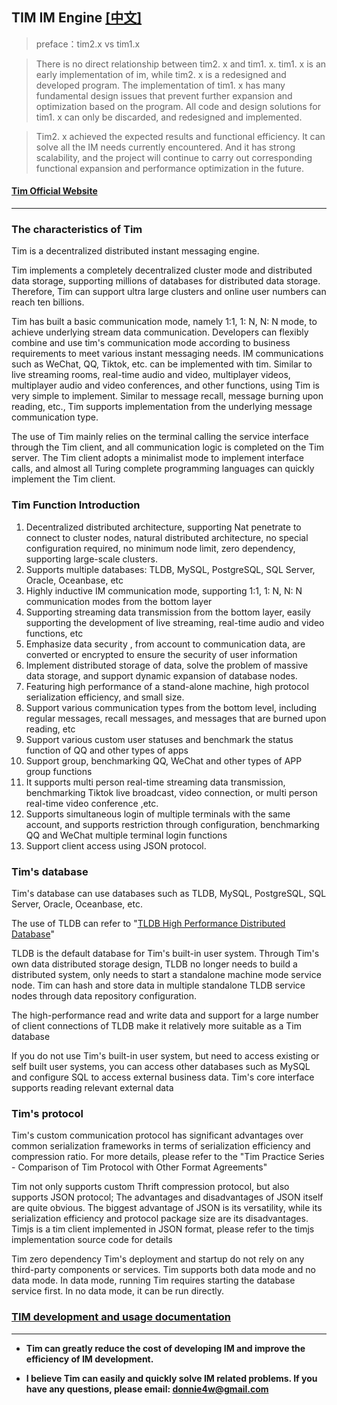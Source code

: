 ## TIM   IM Engine    [[中文]](https://github.com/donnie4w/tim/blob/main/README_zh.md "[中文]")

> preface：tim2.x  vs  tim1.x

> There is no direct relationship between tim2. x and tim1. x. tim1. x is an early implementation of im, while tim2. x is a redesigned and developed program. The implementation of tim1. x has many fundamental design issues that prevent further expansion and optimization based on the program. All code and design solutions for tim1. x can only be discarded, and redesigned and implemented.

> Tim2. x achieved the expected results and functional efficiency. It can solve all the IM needs currently encountered. And it has strong scalability, and the project will continue to carry out corresponding functional expansion and performance optimization in the future.

#### [Tim Official Website](https://tlnet.top/timen "Tim Official Website")

------------

### The characteristics of Tim

Tim is a decentralized distributed instant messaging engine.

Tim implements a completely decentralized cluster mode and distributed data storage, supporting millions of databases for distributed data storage. Therefore, Tim can support ultra large clusters and online user numbers can reach ten billions.

Tim has built a basic communication mode, namely 1:1, 1: N, N: N mode, to achieve underlying stream data communication. Developers can flexibly combine and use tim's communication mode according to business requirements to meet various instant messaging needs. IM communications such as WeChat, QQ, Tiktok, etc. can be implemented with tim. Similar to live streaming rooms, real-time audio and video, multiplayer videos, multiplayer audio and video conferences, and other functions, using Tim is very simple to implement. Similar to message recall, message burning upon reading, etc., Tim supports implementation from the underlying message communication type.

The use of Tim mainly relies on the terminal calling the service interface through the Tim client, and all communication logic is completed on the Tim server. The Tim client adopts a minimalist mode to implement interface calls, and almost all Turing complete programming languages can quickly implement the Tim client.



### Tim Function Introduction

1. Decentralized distributed architecture, supporting Nat penetrate to connect to cluster nodes, natural distributed architecture, no special configuration required, no minimum node limit, zero dependency, supporting large-scale clusters.
2. Supports multiple databases: TLDB, MySQL, PostgreSQL, SQL Server, Oracle, Oceanbase, etc
3. Highly inductive IM communication mode, supporting 1:1, 1: N, N: N communication modes from the bottom layer
4. Supporting streaming data transmission from the bottom layer, easily supporting the development of live streaming, real-time audio and video functions, etc
5. Emphasize data security , from account to communication data, are converted or encrypted to ensure the security of user information
6. Implement distributed storage of data, solve the problem of massive data storage, and support dynamic expansion of database nodes.
7. Featuring high performance of a stand-alone machine, high protocol serialization efficiency, and small size.
8. Support various communication types from the bottom level, including regular messages, recall messages, and messages that are burned upon reading, etc
9. Support various custom user statuses and benchmark the status function of QQ and other types of apps
10. Support group, benchmarking QQ, WeChat and other types of APP group functions
11. It supports multi person real-time streaming data transmission, benchmarking Tiktok live broadcast, video connection, or multi person real-time video conference ,etc.
12. Supports simultaneous login of multiple terminals with the same account, and supports restriction through configuration, benchmarking QQ and WeChat multiple terminal login functions
13. Support client access using JSON protocol.


### Tim's database

Tim's database can use databases such as TLDB, MySQL, PostgreSQL, SQL Server, Oracle, Oceanbase, etc.

The use of TLDB can refer to "[TLDB High Performance Distributed Database](https://tlnet.top/tldben "TLDB High Performance Distributed Database")"

TLDB is the default database for Tim's built-in user system. Through Tim's own data distributed storage design, TLDB no longer needs to build a distributed system, only needs to start a standalone machine mode service node. Tim can hash and store data in multiple standalone TLDB service nodes through data repository configuration.

The high-performance read and write data and support for a large number of client connections of TLDB make it relatively more suitable as a Tim database

If you do not use Tim's built-in user system, but need to access existing or self built user systems, you can access other databases such as MySQL and configure SQL to access external business data. Tim's core interface supports reading relevant external data



### Tim's protocol

Tim's custom communication protocol has significant advantages over common serialization frameworks in terms of serialization efficiency and compression ratio. For more details, please refer to the "Tim Practice Series - Comparison of Tim Protocol with Other Format Agreements"

Tim not only supports custom Thrift compression protocol, but also supports JSON protocol; The advantages and disadvantages of JSON itself are quite obvious. The biggest advantage of JSON is its versatility, while its serialization efficiency and protocol package size are its disadvantages. Timjs is a tim client implemented in JSON format, please refer to the timjs implementation source code for details



Tim zero dependency
Tim's deployment and startup do not rely on any third-party components or services. Tim supports both data mode and no data mode. In data mode, running Tim requires starting the database service first. In no data mode, it can be run directly.



### [TIM development and usage documentation](https://tlnet.top/timdoc "TIM development and usage documentation")

------------

- **Tim can greatly reduce the cost of developing IM and improve the efficiency of IM development.**

- **I believe Tim can easily and quickly solve IM related problems. If you have any questions, please email: donnie4w@gmail.com**